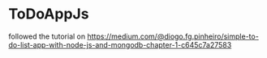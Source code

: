 # ToDoAppJs

followed the tutorial on https://medium.com/@diogo.fg.pinheiro/simple-to-do-list-app-with-node-js-and-mongodb-chapter-1-c645c7a27583
